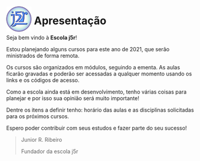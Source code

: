 <style>
img{
    width: 7vmin;
    height: 7vmin;
    margin-bottom: -2vmin;
}
</style>
# ![j5r](./../assets/j5r.svg) Apresentação


Seja bem vindo à **Escola j5r**!

Estou planejando alguns cursos para este ano de 2021, que serão ministrados de forma remota.

Os cursos são organizados em módulos, seguindo a ementa. As aulas ficarão gravadas e poderão ser acessadas a qualquer momento usando os links e os códigos de acesso.

Como a escola ainda está em desenvolvimento, tenho várias coisas para planejar e por isso sua opinião será muito importante!

Dentre os itens a definir tenho: horário das aulas e as disciplinas solicitadas para os próximos cursos.

Espero poder contribuir com seus estudos e fazer parte do seu sucesso!


> Junior R. Ribeiro
>
> Fundador da escola j5r

